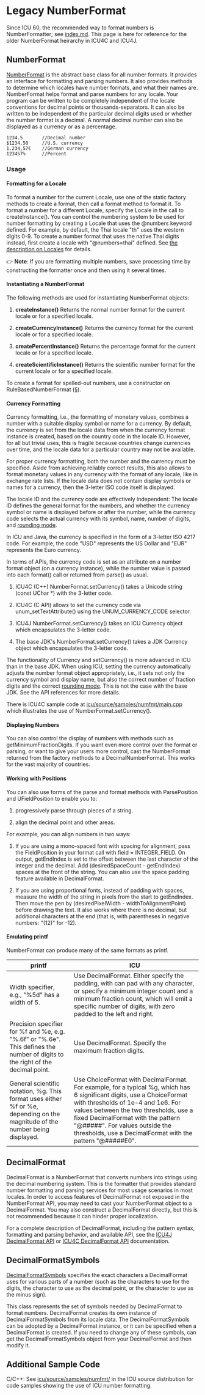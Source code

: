 <!--
© 2020 and later: Unicode, Inc. and others.
License & terms of use: http://www.unicode.org/copyright.html
-->

# Legacy NumberFormat

Since ICU 60, the recommended way to format numbers is NumberFormatter; see [index.md](index.md).  This page is here for reference for the older NumberFormat heirarchy in ICU4C and ICU4J.

## NumberFormat

[NumberFormat](http://icu-project.org/apiref/icu4c/classNumberFormat.html) is
the abstract base class for all number formats. It provides an interface for
formatting and parsing numbers. It also provides methods to determine which
locales have number formats, and what their names are. NumberFormat helps format
and parse numbers for any locale. Your program can be written to be completely
independent of the locale conventions for decimal points or
thousands-separators. It can also be written to be independent of the particular
decimal digits used or whether the number format is a decimal. A normal decimal
number can also be displayed as a currency or as a percentage.

```
1234.5       //Decimal number
$1234.50     //U.S. currency
1.234,57€    //German currency
123457%      //Percent
```

### Usage

#### Formatting for a Locale

To format a number for the current Locale, use one of the static factory methods
to create a format, then call a format method to format it. To format a number
for a different Locale, specify the Locale in the call to createInstance(). You
can control the numbering system to be used for number formatting by creating a
Locale that uses the @numbers keyword defined. For example, by default, the Thai
locale "th" uses the western digits 0-9. To create a number format that uses the
native Thai digits instead, first create a locale with "@numbers=thai" defined.
See [the description on Locales](../../locale/index.md) for details.

:point_right: **Note**: If you are formatting multiple numbers, save processing time by constructing the formatter once and then using it several times.

#### Instantiating a NumberFormat

The following methods are used for instantiating NumberFormat objects:

1.  **createInstance()**
    Returns the normal number format for the current locale or for a specified
    locale.

2.  **createCurrencyInstance()**
    Returns the currency format for the current locale or for a specified
    locale.

3.  **createPercentInstance()**
    Returns the percentage format for the current locale or for a specified
    locale.

4.  **createScientificInstance()**
    Returns the scientific number format for the current locale or for a
    specified locale.

To create a format for spelled-out numbers, use a constructor on
RuleBasedNumberFormat (§).

#### Currency Formatting

Currency formatting, i.e., the formatting of monetary values, combines a number
with a suitable display symbol or name for a currency. By default, the currency
is set from the locale data from when the currency format instance is created,
based on the country code in the locale ID. However, for all but trivial uses,
this is fragile because countries change currencies over time, and the locale
data for a particular country may not be available.

For proper currency formatting, both the number and the currency must be
specified. Aside from achieving reliably correct results, this also allows to
format monetary values in any currency with the format of any locale, like in
exchange rate lists. If the locale data does not contain display symbols or
names for a currency, then the 3-letter ISO code itself is displayed.

The locale ID and the currency code are effectively independent: The locale ID
defines the general format for the numbers, and whether the currency symbol or
name is displayed before or after the number, while the currency code selects
the actual currency with its symbol, name, number of digits, and [rounding
mode](rounding-modes.md).

In ICU and Java, the currency is specified in the form of a 3-letter ISO 4217
code. For example, the code "USD" represents the US Dollar and "EUR" represents
the Euro currency.

In terms of APIs, the currency code is set as an attribute on a number format
object (on a currency instance), while the number value is passed into each
format() call or returned from parse() as usual.

1.  ICU4C (C++) NumberFormat.setCurrency() takes a Unicode string (const UChar
    \*) with the 3-letter code.

2.  ICU4C (C API) allows to set the currency code via unum_setTextAttribute()
    using the UNUM_CURRENCY_CODE selector.

3.  ICU4J NumberFormat.setCurrency() takes an ICU Currency object which
    encapsulates the 3-letter code.

4.  The base JDK's NumberFormat.setCurrency() takes a JDK Currency object which
    encapsulates the 3-letter code.

The functionality of Currency and setCurrency() is more advanced in ICU than in
the base JDK. When using ICU, setting the currency automatically adjusts the
number format object appropriately, i.e., it sets not only the currency symbol
and display name, but also the correct number of fraction digits and the correct
[rounding mode](rounding-modes.md). This is not the case with the base JDK. See
the API references for more details.

There is ICU4C sample code at
[icu/source/samples/numfmt/main.cpp](http://source.icu-project.org/repos/icu/trunk/icu4c/source/samples/numfmt/main.cpp)
which illustrates the use of NumberFormat.setCurrency().

#### Displaying Numbers

You can also control the display of numbers with methods such as
getMinimumFractionDigits. If you want even more control over the format or
parsing, or want to give your users more control, cast the NumberFormat returned
from the factory methods to a DecimalNumberFormat. This works for the vast
majority of countries.

#### Working with Positions

You can also use forms of the parse and format methods with ParsePosition and
UFieldPosition to enable you to:

1.  progressively parse through pieces of a string.

2.  align the decimal point and other areas.

For example, you can align numbers in two ways:

1.  If you are using a mono-spaced font with spacing for alignment, pass the
    FieldPosition in your format call with field = INTEGER_FIELD. On output,
    getEndIndex is set to the offset between the last character of the integer
    and the decimal. Add (desiredSpaceCount - getEndIndex) spaces at the front
    of the string. You can also use the space padding feature available in
    DecimalFormat.

2.  If you are using proportional fonts, instead of padding with spaces, measure
    the width of the string in pixels from the start to getEndIndex. Then move
    the pen by (desiredPixelWidth - widthToAlignmentPoint) before drawing the
    text. It also works where there is no decimal, but additional characters at
    the end (that is, with parentheses in negative numbers: "(12)" for -12).

#### Emulating printf

NumberFormat can produce many of the same formats as printf.

| printf | ICU |
|--------|-----|
| Width specifier, e.g., "%5d" has a width of 5. | Use DecimalFormat. Either specify the padding, with can pad with any character, or specify a minimum integer count and a minimum fraction count, which will emit a specific number of digits, with zero padded to the left and right. |
| Precision specifier for %f and %e, e.g. "%.6f" or "%.6e". This defines the number of digits to the right of the decimal point. | Use DecimalFormat. Specify the maximum fraction digits. |
| General scientific notation, %g. This format uses either %f or %e, depending on the magnitude of the number being displayed. | Use ChoiceFormat with DecimalFormat. For example, for a typical %g, which has 6 significant digits, use a ChoiceFormat with thresholds of 1e-4 and 1e6. For values between the two thresholds, use a fixed DecimalFormat with the pattern "@#####". For values outside the thresholds, use a DecimalFormat with the pattern "@#####E0". |

## DecimalFormat

DecimalFormat is a NumberFormat that converts numbers into strings using the
decimal numbering system. This is the formatter that provides standard number
formatting and parsing services for most usage scenarios in most locales. In
order to access features of DecimalFormat not exposed in the NumberFormat API,
you may need to cast your NumberFormat object to a DecimalFormat. You may also
construct a DecimalFormat directly, but this is not recommended because it can
hinder proper localization.

For a complete description of DecimalFormat, including the pattern syntax,
formatting and parsing behavior, and available API, see the [ICU4J DecimalFormat
API](http://icu-project.org/apiref/icu4j/com/ibm/icu/text/DecimalFormat.html) or
[ICU4C DecimalFormat
API](http://icu-project.org/apiref/icu4c/classDecimalFormat.html) documentation.

## DecimalFormatSymbols

[DecimalFormatSymbols](http://icu-project.org/apiref/icu4c/classDecimalFormatSymbols.html)
specifies the exact characters a DecimalFormat uses for various parts of a
number (such as the characters to use for the digits, the character to use as
the decimal point, or the character to use as the minus sign).

This class represents the set of symbols needed by DecimalFormat to format
numbers. DecimalFormat creates its own instance of DecimalFormatSymbols from its
locale data. The DecimalFormatSymbols can be adopted by a DecimalFormat
instance, or it can be specified when a DecimalFormat is created. If you need to
change any of these symbols, can get the DecimalFormatSymbols object from your
DecimalFormat and then modify it.

## Additional Sample Code

C/C++: See
[icu/source/samples/numfmt/](http://source.icu-project.org/repos/icu/trunk/icu4c/source/samples/numfmt/)
in the ICU source distribution for code samples showing the use of ICU number
formatting.
